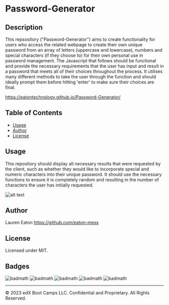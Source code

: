 # Password-Generator

## Description 

This repsository ("Password-Generator") aims to create functionality for users who access the related webpage to create their own unique password from an array of letters (uppercase and lowercase), numbers and special characters (if they choose to) for their own personal use in password management. The Javascript that follows should be functional and provide the necessary requirements that the user has input and result in a password that meets all of their choices throughout the process. It utilises many different methods to take the user through the function and should ideally prompt them before hitting 'enter' to make sure their choices are final.

https://eatontechnology.github.io/Password-Generator/


## Table of Contents 

* [Usage](#usage)
* [Author](#author)
* [License](#license)

## Usage 

This repository should display all necessary results that were requested by the client, such as whether they would like to incorporate special and numeric characters into their unique password. It should use the necessary functions to ensure it is completely random and resulting in the number of characters the user has intiially requested. 


![alt text](https://github.com/eatontechnology/Password-Generator/blob/main/_images/Screenshot%20of%20Final%20Prompt.png)

## Author

Lauren Eaton
https://github.com/eaton-mess

## License

Licensed under MIT.

## Badges

![badmath](https://img.shields.io/badge/HTML%20-%20blue)
![badmath](https://img.shields.io/badge/CSS%20-%20purple)
![badmath](https://img.shields.io/badge/MIT%20-%20License%20-%20green)
![badmath](https://img.shields.io/badge/bootstrap-purple)
![badmath](https://img.shields.io/badge/JavaScript-green)



---

© 2023 edX Boot Camps LLC. Confidential and Proprietary. All Rights Reserved.
